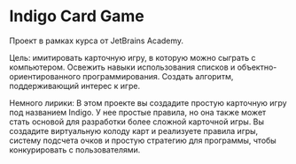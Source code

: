 # Indigo Card Game

Проект в рамках курса от JetBrains Academy.

Цель: имитировать карточную игру, в которую можно сыграть с компьютером. Освежить навыки использования списков и
объектно-ориентированного программирования. Создать алгоритм, поддерживающий интерес к игре.

Немного лирики: В этом проекте вы создадите простую карточную игру под названием Indigo. У нее простые правила, но она
также может стать основой для разработки более сложной карточной игры. Вы создадите виртуальную колоду карт и реализуете
правила игры, систему подсчета очков и простую стратегию для программы, чтобы конкурировать с пользователями.